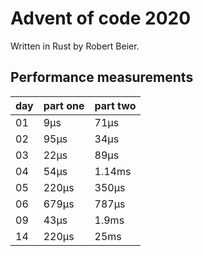 # Advent of code 2020

Written in Rust by Robert Beier.

## Performance measurements

|day|part one|part two|
|---|---|---|
|01|9μs|71μs|
|02|95μs|34μs|
|03|22μs|89μs|
|04|54μs|1.14ms|
|05|220μs|350μs|
|06|679μs|787μs|
|09|43μs|1.9ms|
|14|220μs|25ms|
